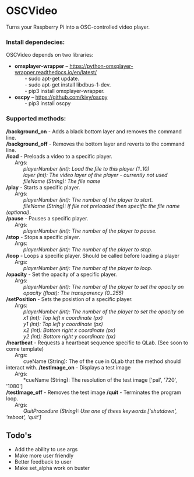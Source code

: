 # OSCVideo
Turns your Raspberry Pi into a OSC-controlled video player.  



### Install dependecies:
OSCVideo depends on two libraries:  
- **omxplayer-wrapper** – https://python-omxplayer-wrapper.readthedocs.io/en/latest/  
&nbsp;&nbsp;&nbsp;&nbsp;&nbsp;&nbsp; - sudo apt-get update.  
&nbsp;&nbsp;&nbsp;&nbsp;&nbsp;&nbsp; - sudo apt-get install libdbus-1-dev.  
&nbsp;&nbsp;&nbsp;&nbsp;&nbsp;&nbsp; - pip3 install omxplayer-wrapper.  
- **oscpy** – https://github.com/kivy/oscpy  
&nbsp;&nbsp;&nbsp;&nbsp;&nbsp;&nbsp; - pip3 install oscpy
### Supported methods:  
**/background_on** - Adds a black bottom layer and removes the command line.  
**/background_off** - Removes the bottom layer and reverts to the command line.  
**/load** - Preloads a video to a specific player.  
&nbsp;&nbsp;&nbsp;&nbsp;&nbsp;&nbsp;Args:  
&nbsp;&nbsp;&nbsp;&nbsp;&nbsp;&nbsp;&nbsp;&nbsp;&nbsp;&nbsp;&nbsp;&nbsp;*playerNumber (int): Load the file to this player (1..10)*  
&nbsp;&nbsp;&nbsp;&nbsp;&nbsp;&nbsp;&nbsp;&nbsp;&nbsp;&nbsp;&nbsp;&nbsp;*layer (int): The video layer of the player - currently not used*  
&nbsp;&nbsp;&nbsp;&nbsp;&nbsp;&nbsp;&nbsp;&nbsp;&nbsp;&nbsp;&nbsp;&nbsp;*fileName (String): The file name*  
**/play** - Starts a specific player.  
&nbsp;&nbsp;&nbsp;&nbsp;&nbsp;&nbsp;Args:  
&nbsp;&nbsp;&nbsp;&nbsp;&nbsp;&nbsp;&nbsp;&nbsp;&nbsp;&nbsp;&nbsp;&nbsp;*playerNumber (int): The number of the player to start.*  
&nbsp;&nbsp;&nbsp;&nbsp;&nbsp;&nbsp;&nbsp;&nbsp;&nbsp;&nbsp;&nbsp;&nbsp;*fileName (String): If file not preloaded then specific the file name (optional)*.   
**/pause** - Pauses a specific player.  
&nbsp;&nbsp;&nbsp;&nbsp;&nbsp;&nbsp;Args:  
&nbsp;&nbsp;&nbsp;&nbsp;&nbsp;&nbsp;&nbsp;&nbsp;&nbsp;&nbsp;&nbsp;&nbsp;*playerNumber (int): The number of the player to pause.*  
**/stop** - Stops a specific player.  
&nbsp;&nbsp;&nbsp;&nbsp;&nbsp;&nbsp;Args:  
&nbsp;&nbsp;&nbsp;&nbsp;&nbsp;&nbsp;&nbsp;&nbsp;&nbsp;&nbsp;&nbsp;&nbsp;*playerNumber (int): The number of the player to stop.*  
**/loop** - Loops a specific player. Should be called before loading a player  
&nbsp;&nbsp;&nbsp;&nbsp;&nbsp;&nbsp;Args:  
&nbsp;&nbsp;&nbsp;&nbsp;&nbsp;&nbsp;&nbsp;&nbsp;&nbsp;&nbsp;&nbsp;&nbsp;*playerNumber (int): The number of the player to loop.*  
**/opacity** - Set the opacity of a specific player.  
&nbsp;&nbsp;&nbsp;&nbsp;&nbsp;&nbsp;Args:  
&nbsp;&nbsp;&nbsp;&nbsp;&nbsp;&nbsp;&nbsp;&nbsp;&nbsp;&nbsp;&nbsp;&nbsp;*playerNumber (int): The number of the player to set the opacity on*  
&nbsp;&nbsp;&nbsp;&nbsp;&nbsp;&nbsp;&nbsp;&nbsp;&nbsp;&nbsp;&nbsp;&nbsp;*opacity (float): The transparency (0..255)*  
**/setPosition** - Sets the posistion of a specific player.  
&nbsp;&nbsp;&nbsp;&nbsp;&nbsp;&nbsp;Args:  
&nbsp;&nbsp;&nbsp;&nbsp;&nbsp;&nbsp;&nbsp;&nbsp;&nbsp;&nbsp;&nbsp;&nbsp;*playerNumber (int): The number of the player to set the opacity on*  
&nbsp;&nbsp;&nbsp;&nbsp;&nbsp;&nbsp;&nbsp;&nbsp;&nbsp;&nbsp;&nbsp;&nbsp;*x1 (int): Top left x coordinate (px)*  
&nbsp;&nbsp;&nbsp;&nbsp;&nbsp;&nbsp;&nbsp;&nbsp;&nbsp;&nbsp;&nbsp;&nbsp;*y1 (int): Top left y coordinate (px)*  
&nbsp;&nbsp;&nbsp;&nbsp;&nbsp;&nbsp;&nbsp;&nbsp;&nbsp;&nbsp;&nbsp;&nbsp;*x2 (int): Bottom right x coordinate (px)*  
&nbsp;&nbsp;&nbsp;&nbsp;&nbsp;&nbsp;&nbsp;&nbsp;&nbsp;&nbsp;&nbsp;&nbsp;*y2 (int): Bottom right y coordinate (px)*   
**/heartbeat** - Requests a heartbeat sequence specific to QLab. (See soon to come template)    
&nbsp;&nbsp;&nbsp;&nbsp;&nbsp;&nbsp;Args:  
&nbsp;&nbsp;&nbsp;&nbsp;&nbsp;&nbsp;&nbsp;&nbsp;&nbsp;&nbsp;&nbsp;&nbsp;cueName (String): The of the cue in QLab that the method should interact with.
**/testImage_on** - Displays a test image    
&nbsp;&nbsp;&nbsp;&nbsp;&nbsp;&nbsp;Args:  
&nbsp;&nbsp;&nbsp;&nbsp;&nbsp;&nbsp;&nbsp;&nbsp;&nbsp;&nbsp;&nbsp;&nbsp;*cueName (String): The resolution of the test image ['pal', '720', '1080']  
**/testImage_off** - Removes the test image
**/quit** - Terminates the program loop.  
&nbsp;&nbsp;&nbsp;&nbsp;&nbsp;&nbsp;Args:  
&nbsp;&nbsp;&nbsp;&nbsp;&nbsp;&nbsp;&nbsp;&nbsp;&nbsp;&nbsp;&nbsp;&nbsp;*QuitProcedure (String): Use one of thees keywords ['shutdown', 'reboot', 'quit']*  
## Todo's
- Add the ability to use args
- Make more user friendly
- Better feedback to user
- Make set_alpha work on buster
